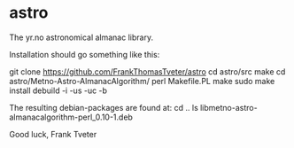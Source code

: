 # astro

The yr.no astronomical almanac library.

Installation should go something like this:

 git clone https://github.com/FrankThomasTveter/astro
 cd astro/src
 make
 cd astro/Metno-Astro-AlmanacAlgorithm/
 perl Makefile.PL
 make
 sudo make install
 debuild -i -us -uc -b
 
The resulting debian-packages are found at:
 cd ..
 ls libmetno-astro-almanacalgorithm-perl_0.10-1.deb

Good luck,
 Frank Tveter
